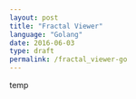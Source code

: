 ```yaml
---
layout: post
title: "Fractal Viewer"
language: "Golang"
date: 2016-06-03
type: draft
permalink: /fractal_viewer-go
---
```


temp
